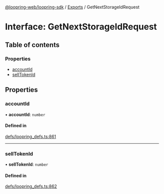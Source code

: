 [@loopring-web/loopring-sdk](../README.md) / [Exports](../modules.md) / GetNextStorageIdRequest

# Interface: GetNextStorageIdRequest

## Table of contents

### Properties

- [accountId](GetNextStorageIdRequest.md#accountid)
- [sellTokenId](GetNextStorageIdRequest.md#selltokenid)

## Properties

### accountId

• **accountId**: `number`

#### Defined in

[defs/loopring_defs.ts:861](https://github.com/Loopring/loopring_sdk/blob/edf273a/src/defs/loopring_defs.ts#L861)

___

### sellTokenId

• **sellTokenId**: `number`

#### Defined in

[defs/loopring_defs.ts:862](https://github.com/Loopring/loopring_sdk/blob/edf273a/src/defs/loopring_defs.ts#L862)
